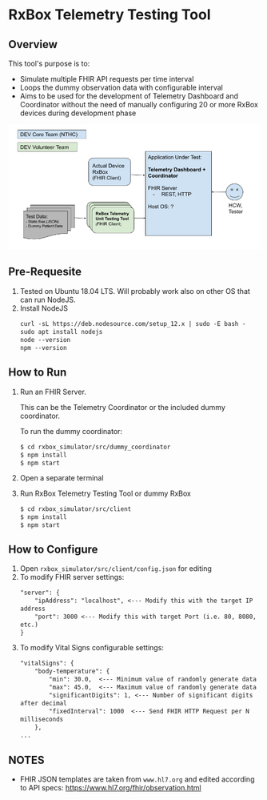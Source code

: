 # RxBox Telemetry Testing Tool

## Overview

This tool's purpose is to:
* Simulate multiple FHIR API requests per time interval
* Loops the dummy observation data with configurable interval
* Aims to be used for the development of Telemetry Dashboard and Coordinator without the need of manually configuring 20 or more RxBox devices during development phase

![Unit Test Diagram](docs/rxbox_dummy_diagram.png)

## Pre-Requesite
1. Tested on Ubuntu 18.04 LTS. Will probably work also on other OS that can run NodeJS.
1. Install NodeJS
    ```
    curl -sL https://deb.nodesource.com/setup_12.x | sudo -E bash -
    sudo apt install nodejs
    node --version
    npm --version
    ```

## How to Run

1. Run an FHIR Server.

    This can be the Telemetry Coordinator or the included dummy coordinator.

    To run the dummy coordinator:
    ```
    $ cd rxbox_simulator/src/dummy_coordinator
    $ npm install
    $ npm start
    ```
1. Open a separate terminal
1. Run RxBox Telemetry Testing Tool or dummy RxBox
    ```
    $ cd rxbox_simulator/src/client
    $ npm install
    $ npm start
    ```

## How to Configure

1. Open `rxbox_simulator/src/client/config.json` for editing
1. To modify FHIR server settings:
    ```
    "server": {
        "ipAddress": "localhost", <--- Modify this with the target IP address
        "port": 3000 <--- Modify this with target Port (i.e. 80, 8080, etc.)
    }
    ```
1. To modify Vital Signs configurable settings:
    ```
    "vitalSigns": {
        "body-temperature": {
            "min": 30.0,  <--- Minimum value of randomly generate data 
            "max": 45.0,  <--- Maximum value of randomly generate data
            "significantDigits": 1, <--- Number of significant digits after decimal
            "fixedInterval": 1000  <--- Send FHIR HTTP Request per N milliseconds
        },
    ...
    ```

## NOTES

* FHIR JSON templates are taken from `www.hl7.org` and edited according to API specs:
    https://www.hl7.org/fhir/observation.html
